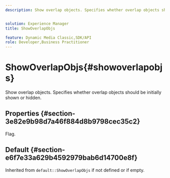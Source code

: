 ```yaml
---
description: Show overlap objects. Specifies whether overlap objects should be initially shown or hidden.


solution: Experience Manager
title: ShowOverlapObjs

feature: Dynamic Media Classic,SDK/API
role: Developer,Business Practitioner
---
```


# ShowOverlapObjs{#showoverlapobjs}

Show overlap objects. Specifies whether overlap objects should be initially shown or hidden.

## Properties {#section-3e82e9b98d7a46f884d8b9798cec35c2}

Flag.

## Default {#section-e6f7e33a629b4592979bab6d14700e8f}

Inherited from `default::ShowOverlapObjs` if not defined or if empty. 
